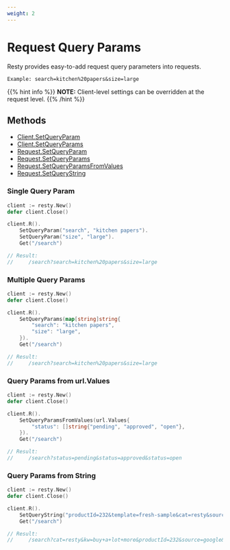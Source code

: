 ```yaml
---
weight: 2
---
```


# Request Query Params

Resty provides easy-to-add request query parameters into requests.

    Example: search=kitchen%20papers&size=large

{{% hint info %}}
**NOTE:** Client-level settings can be overridden at the request level.
{{% /hint %}}

## Methods
* [Client.SetQueryParam]()
* [Client.SetQueryParams]()
* [Request.SetQueryParam]()
* [Request.SetQueryParams]()
* [Request.SetQueryParamsFromValues]()
* [Request.SetQueryString]()

### Single Query Param
```go
client := resty.New()
defer client.Close()

client.R().
    SetQueryParam("search", "kitchen papers").
    SetQueryParam("size", "large").
    Get("/search")

// Result:
//     /search?search=kitchen%20papers&size=large

```

### Multiple Query Params
```go
client := resty.New()
defer client.Close()

client.R().
    SetQueryParams(map[string]string{
		"search": "kitchen papers",
		"size": "large",
	}).
    Get("/search")

// Result:
//     /search?search=kitchen%20papers&size=large
```

### Query Params from url.Values
```go
client := resty.New()
defer client.Close()

client.R().
    SetQueryParamsFromValues(url.Values{
        "status": []string{"pending", "approved", "open"},
    }).
    Get("/search")

// Result:
//     /search?status=pending&status=approved&status=open
```

### Query Params from String
```go
client := resty.New()
defer client.Close()

client.R().
    SetQueryString("productId=232&template=fresh-sample&cat=resty&source=google&kw=buy a lot more").
    Get("/search")

// Result:
//     /search?cat=resty&kw=buy+a+lot+more&productId=232&source=google&template=fresh-sample
```

